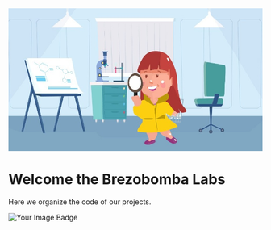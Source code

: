 <img src = "banner.jpeg" width = "625px" align = "center">

# Welcome the Brezobomba Labs
Here we organize the code of our projects. 



<img src="https://tryhackme-badges.s3.amazonaws.com/fabio.brezolin.png" alt="Your Image Badge" />



